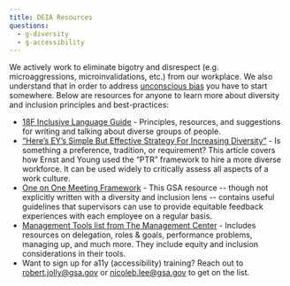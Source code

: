```yaml
---
title: DEIA Resources
questions:
  - g-diversity
  - g-accessibility
---
```


We actively work to eliminate bigotry and disrespect (e.g. microaggressions, microinvalidations, etc.) from our workplace. We also understand that in order to address [unconscious bias](https://diversity.ucsf.edu/resources/unconscious-bias) you have to start somewhere. Below are resources for anyone to learn more about diversity and inclusion principles and best-practices:

- [18F Inclusive Language Guide](https://content-guide.18f.gov/inclusive-language/) - Principles, resources, and suggestions for writing and talking about diverse groups of people.
- [“Here’s EY’s Simple But Effective Strategy For Increasing Diversity”](https://fortune.com/2017/02/10/ey-simple-effective-diversity-inclusiveness-strategy/) - Is something a preference, tradition, or requirement? This article covers how Ernst and Young used the “PTR” framework to hire a more diverse workforce. It can be used widely to critically assess all aspects of a work culture.
- [One on One Meeting Framework](https://docs.google.com/document/d/1GAhgY2y1usPhU7UN-w08ZDNXFTC6aWBKFBYRRxgjvWk/edit) - This GSA resource -- though not explicitly written with a diversity and inclusion lens -- contains useful guidelines that supervisors can use to provide equitable feedback experiences with each employee on a regular basis.
- [Management Tools list from The Management Center](http://www.managementcenter.org/tools/) - Includes resources on delegation, roles & goals, performance problems, managing up, and much more. They include equity and inclusion considerations in their tools.
- Want to sign up for a11y (accessibility) training? Reach out to [robert.jolly@gsa.gov](mailto:robert.jolly@gsa.gov) or [nicoleb.lee@gsa.gov](mailto:nicoleb.lee@gsa.gov) to get on the list.
